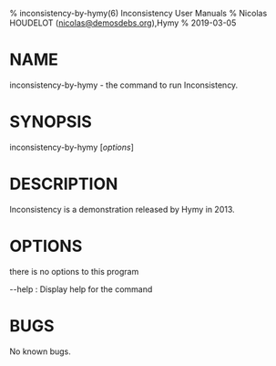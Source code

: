 % inconsistency-by-hymy(6) Inconsistency User Manuals
% Nicolas HOUDELOT (nicolas@demosdebs.org),Hymy
% 2019-03-05

# NAME
inconsistency-by-hymy - the command to run Inconsistency.

# SYNOPSIS
inconsistency-by-hymy [*options*]

# DESCRIPTION
Inconsistency is a demonstration released by Hymy in 2013.

# OPTIONS
there is no options to this program

\--help
:   Display help for the command

# BUGS
No known bugs.
